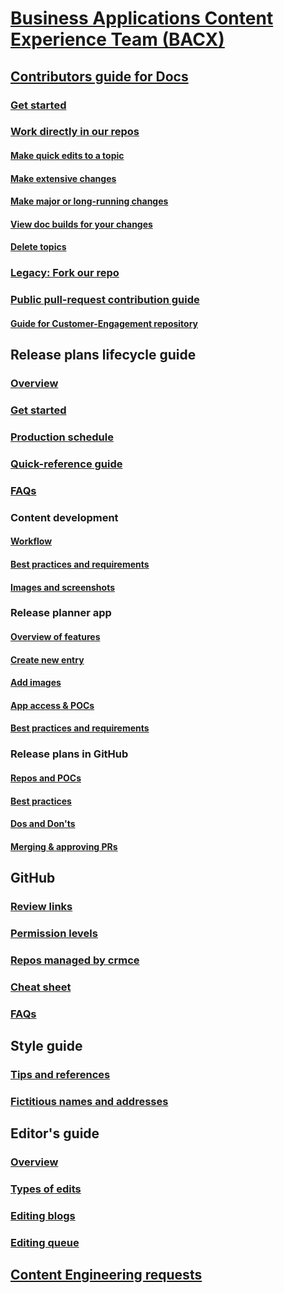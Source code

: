 # [Business Applications Content Experience Team (BACX)](index.md)
## [Contributors guide for Docs](contributors-guide.md)
### [Get started](get-started.md)
### [Work directly in our repos](work-repos.md)
#### [Make quick edits to a topic](make-quick-edits.md)
#### [Make extensive changes](make-extensive-changes.md)
#### [Make major or long-running changes](make-major-changes.md)
#### [View doc builds for your changes](view-doc-builds.md)
#### [Delete topics](delete-rename.md)
### [Legacy: Fork our repo](legacy-fork-repo.md) 
### [Public pull-request contribution guide](public-pr-contribution-guide.md)
#### [Guide for Customer-Engagement repository](public-pr-contribution-guide-ce.md)
## Release plans lifecycle guide
### [Overview](rn-guide.md)
### [Get started](tool-get-started.md)
### [Production schedule](production-schedule.md)
### [Quick-reference guide](quick-reference-guide.md)
### [FAQs](Tool-FAQ.md)
### Content development
#### [Workflow](rn-content-workflow.md)
#### [Best practices and requirements](rn-dos-donts.md)
#### [Images and screenshots](images-and-screenshots.md)
### Release planner app
#### [Overview of features](app-overview.md)
#### [Create new entry](tool-create-new-entry.md)
#### [Add images](add-images.md)
#### [App access & POCs](app-access.md)
#### [Best practices and requirements](tool-best-practices.md)
### Release plans in GitHub
#### [Repos and POCs](rn-repo.md)
#### [Best practices](rn-gh-best-practices.md)
#### [Dos and Don'ts](rn-gh-dos-and-donts.md)
#### [Merging & approving PRs](rn-gh-merging-approving-prs.md)
## GitHub
### [Review links](review-links.md)
### [Permission levels](permission-levels.md)
### [Repos managed by crmce](crmce-repos.md)
### [Cheat sheet](gh-cheat-sheet.md)
### [FAQs](GitHub-FAQ.md)
## Style guide
### [Tips and references](style-tips.md)
### [Fictitious names and addresses](fictitious-names.md)
## Editor's guide
### [Overview](editor-guide.md)
### [Types of edits](types-of-edits.md)
### [Editing blogs](editing-blogs.md)
### [Editing queue](editing-queue.md)
## [Content Engineering requests](content-engineering-requests.md)
